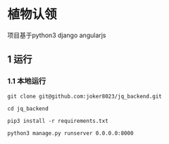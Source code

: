 # 植物认领
项目基于python3 django angularjs

## 1 运行
### 1.1 本地运行

```
git clone git@github.com:joker8023/jq_backend.git
    
cd jq_backend
    
pip3 install -r requirements.txt

python3 manage.py runserver 0.0.0.0:8000


```
